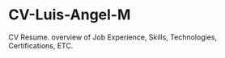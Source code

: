 # CV-Luis-Angel-M
CV Resume. overview of Job Experience, Skills, Technologies, Certifications, ETC. 
